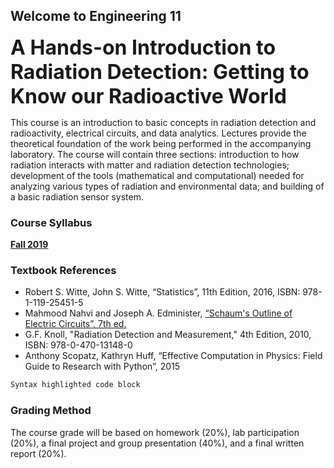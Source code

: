 ## Welcome to Engineering 11
**<font size="+3"> A Hands-on Introduction to Radiation Detection: Getting to Know our Radioactive World</font>**

This course is an introduction to basic concepts in radiation detection and radioactivity, electrical circuits, and data analytics. Lectures provide the theoretical foundation of the work being performed in the accompanying laboratory. The course will contain three sections: introduction to how radiation interacts with matter and radiation detection technologies; development of the tools (mathematical and computational) needed for analyzing various types of radiation and environmental data; and building of a basic radiation sensor system.

### Course Syllabus

[**Fall 2019**](syllabus_2019.html)

### Textbook References
- Robert S. Witte, John S. Witte, “Statistics”, 11th Edition, 2016, ISBN: 978-1-119-25451-5
- Mahmood Nahvi and Joseph A. Edminister, [“Schaum's Outline of Electric Circuits”, 7th ed.](https://www.accessengineeringlibrary.com/browse/schaums-outline-of-electric-circuits-seventh-edition)
- G.F. Knoll, "Radiation Detection and Measurement," 4th Edition, 2010, ISBN: 978-0-470-13148-0
- Anthony Scopatz, Kathryn Huff, “Effective Computation in Physics: Field Guide to Research with Python”, 2015


```markdown
Syntax highlighted code block
```


### Grading Method

The course grade will be based on homework (20%), lab participation (20%), a final project and group presentation (40%), and a final written report (20%).

